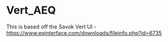 # Vert_AEQ

This is based off the Savok Vert UI - https://www.eqinterface.com/downloads/fileinfo.php?id=6735
